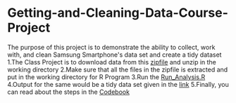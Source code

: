 # Getting-and-Cleaning-Data-Course-Project
The purpose of this project is to demonstrate the ability to collect, work with, and clean Samsung Smartphone's data set and create a tidy dataset
1.The Class Project is to download data from this [zipfile](https://d396qusza40orc.cloudfront.net/getdata%2Fprojectfiles%2FUCI%20HAR%20Dataset.zip) and unzip in the working directory 
2.Make sure that all the files in the zipfile is extracted and put in the working directory for R Program
3.Run the [Run_Analysis.R](https://github.com/ankit-pm/Getting-and-Cleaning-Data-Course-Project/blob/master/run_analysis.R)
4.Output for the same would be a tidy data set given in the [link]()
5.Finally, you can read about the steps in the [Codebook]()
